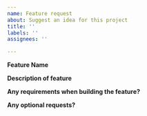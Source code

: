 ```yaml
---
name: Feature request
about: Suggest an idea for this project
title: ''
labels: ''
assignees: ''

---
```


**Feature Name**

**Description of feature**

**Any requirements when building the feature?**

**Any optional requests?**
